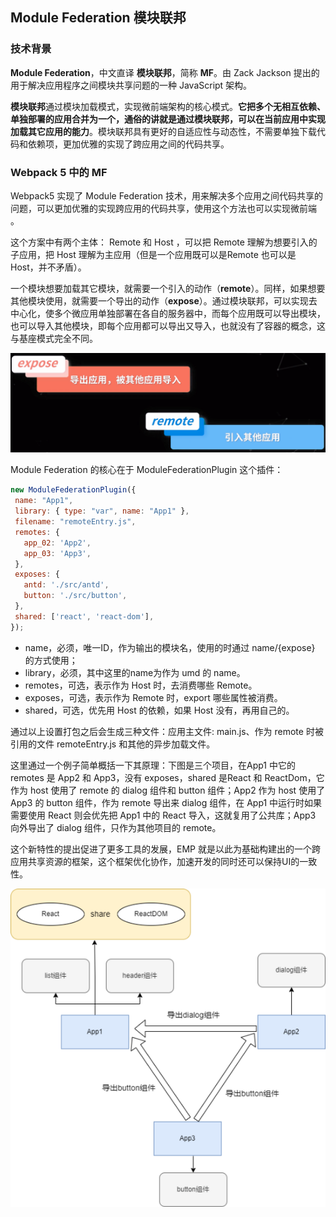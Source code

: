## Module Federation 模块联邦

### 技术背景

**Module Federation**，中文直译 **模块联邦**，简称 **MF**。由 Zack Jackson 提出的用于解决应用程序之间模块共享问题的一种 JavaScript 架构。

**模块联邦**通过模块加载模式，实现微前端架构的核心模式。**它把多个无相互依赖、单独部署的应用合并为一个，通俗的讲就是通过模块联邦，可以在当前应用中实现加载其它应用的能力**。模块联邦具有更好的自适应性与动态性，不需要单独下载代码和依赖项，更加优雅的实现了跨应用之间的代码共享。



### Webpack 5 中的 MF

Webpack5 实现了 Module Federation 技术，用来解决多个应用之间代码共享的问题，可以更加优雅的实现跨应用的代码共享，使用这个方法也可以实现微前端 。

这个方案中有两个主体： Remote 和 Host ，可以把 Remote 理解为想要引入的子应用，把 Host 理解为主应用（但是一个应用既可以是Remote 也可以是 Host，并不矛盾）。

一个模块想要加载其它模块，就需要一个引入的动作（**remote**）。同样，如果想要其他模块使用，就需要一个导出的动作（**expose**）。通过模块联邦，可以实现去中心化，使多个微应用单独部署在各自的服务器中，而每个应用既可以导出模块，也可以导入其他模块，即每个应用都可以导出又导入，也就没有了容器的概念，这与基座模式完全不同。

![expose-remote](./images/expose-remote.png)

Module Federation 的核心在于 ModuleFederationPlugin 这个插件：

```javascript
new ModuleFederationPlugin({
 name: "App1",
 library: { type: "var", name: "App1" },
 filename: "remoteEntry.js",
 remotes: {
   app_02: 'App2',
   app_03: 'App3',  
 },
 exposes: {
   antd: './src/antd',
   button: './src/button',  
 },
 shared: ['react', 'react-dom'],
});
```

- name，必须，唯一ID，作为输出的模块名，使用的时通过 name/{expose} 的方式使用；
- library，必须，其中这里的name为作为 umd 的 name。
- remotes，可选，表示作为 Host 时，去消费哪些 Remote。
- exposes，可选，表示作为 Remote 时，export 哪些属性被消费。
- shared，可选，优先用 Host 的依赖，如果 Host 没有，再用自己的。

通过以上设置打包之后会生成三种文件：应用主文件: main.js、作为 remote 时被引用的文件 remoteEntry.js 和其他的异步加载文件。

这里通过一个例子简单概括一下其原理：下图是三个项目，在App1 中它的 remotes 是 App2 和 App3，没有 exposes，shared 是React 和 ReactDom，它作为 host 使用了 remote 的 dialog 组件和 button 组件；App2 作为 host 使用了 App3 的 button 组件，作为 remote 导出来 dialog 组件，在 App1 中运行时如果需要使用 React 则会优先把 App1 中的 React 导入，这就复用了公共库；App3 向外导出了 dialog 组件，只作为其他项目的 remote。

这个新特性的提出促进了更多工具的发展，EMP 就是以此为基础构建出的一个跨应用共享资源的框架，这个框架优化协作，加速开发的同时还可以保持UI的一致性。

![模块联邦](./images/MF.png)